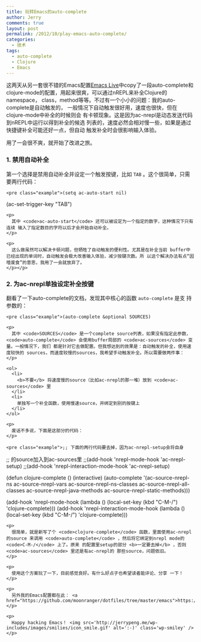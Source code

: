 ```yaml
---
title: 玩转Emacs的auto-complete
author: Jerry
comments: true
layout: post
permalink: /2012/10/play-emacs-auto-complete/
categories:
  - 技术
tags:
  - auto-complete
  - Clojure
  - Emacs
---
```

这两天从另一套很不错的Emacs配置[Emacs Live][1]中copy了一段auto-complete和 clojure-mode的配置，用起来很爽，可以通过nREPL来补全Clojure的namespace， class，method等等。不过有一个小小的问题：我的auto-complete是自动触发的， 一般情况下自动触发很好用，速度也很快，但在clojure-mode中补全的时候则会 有卡顿现象。这是因为ac-nrepl是动态发送代码到nREPL中运行以得到补全的候选 列表的，速度必然会相对慢一些，如果是通过快捷键补全可能还好一点，但自动 触发补全时会很影响输入体验。 

用了一会很不爽，就开始了改进之旅。 

<div id="outline-container-1" class="outline-3">
  <h3 id="sec-1">
    1. 禁用自动补全
  </h3>
  
  <div class="outline-text-3" id="text-1">
    <p>
      第一个选择是禁用自动补全并设定一个触发按键，比如 <code>TAB</code> 。这个很简单，只需 要两行代码：
    </p>
    
    <pre class="example">(setq ac-auto-start nil)
(ac-set-trigger-key "TAB")
</pre>
    
    <p>
      其中 <code>ac-auto-start</code> 还可以被设定为一个指定的数字，这种情况下只有连续 输入了指定数目的字符以后才会开始自动补全。
    </p>
    
    <p>
      这么做虽然可以解决卡顿问题，但牺牲了自动触发的便利性。尤其是在补全当前 buffer中已经出现的单词时，自动触发会极大改善输入体验，减少按键次数。所 以这个解决办法有点“因噎废食”的意思，我用了一会就放弃了。
    </p></p>
  </div>
</div>

<div id="outline-container-2" class="outline-3">
  <h3 id="sec-2">
    2. 为ac-nrepl单独设定补全按键
  </h3>
  
  <div class="outline-text-3" id="text-2">
    <p>
      翻看了一下auto-complete的文档，发现其中核心的函数 <code>auto-complete</code> 是支 持参数的：
    </p>
    
    <pre class="example">(auto-complete &optional SOURCES)
</pre>
    
    <p>
      其中 <code>SOURCES</code> 是一个complete source列表，如果没有指定此参数， <code>auto-complete</code> 会使用buffer局部的 <code>ac-sources</code> 变量。一般情况下，我们 都是针对它去做配置。但我想达到的效果是：自动触发的补全，使用速度较快的 sources，而速度较慢的sources，我希望手动触发补全。所以需要做两件事：
    </p>
    
    <ol>
      <li>
        <b>不要</b> 将速度慢的source（比如ac-nrepl的那一堆）放到 <code>ac-sources</code> 里
      </li>
      <li>
        单独写一个补全函数，使用慢速source，并绑定到别的按键上
      </li>
    </ol>
    
    <p>
      废话不多说，下面是这部分的代码：
    </p>
    
    <pre class="example">;; 下面的两行代码要去掉，因为ac-nrepl-setup会将自身
;; 的source加入到ac-sources里
;;(add-hook 'nrepl-mode-hook 'ac-nrepl-setup)
;;(add-hook 'nrepl-interaction-mode-hook 'ac-nrepl-setup)

(defun clojure-complete ()
  (interactive)
  (auto-complete '(ac-source-nrepl-ns
                   ac-source-nrepl-vars
                   ac-source-nrepl-ns-classes
                   ac-source-nrepl-all-classes
                   ac-source-nrepl-java-methods
                   ac-source-nrepl-static-methods)))

(add-hook 'nrepl-mode-hook
          (lambda ()
            (local-set-key (kbd "C-M-/") 'clojure-complete)))
(add-hook 'nrepl-interaction-mode-hook
          (lambda ()
            (local-set-key (kbd "C-M-/") 'clojure-complete)))
</pre>
    
    <p>
      很简单，就是新写了个 <code>clojure-complete</code> 函数，里面使用ac-nrepl的source 来调用 <code>auto-complete</code> ，然后将它绑定到nrepl mode的 <code>C-M-/</code> 上了。原来 的配置里setup的部分 <b>一定要去掉</b> ，否则 <code>ac-sources</code> 里还是有ac-nrepl的 那些source，问题依旧。
    </p>
    
    <p>
      使用这个方案玩了一下，目前感觉良好。有什么好点子也希望读者能评论、分享 一下！
    </p>
    
    <p>
      另外我的Emacs配置都在此： <a href="https://github.com/moonranger/dotfiles/tree/master/emacs">https://github.com/moonranger/dotfiles/tree/master/emacs</a>
    </p>
    
    <p>
      Happy hacking Emacs！ <img src='http://jerrypeng.me/wp-includes/images/smilies/icon_smile.gif' alt=':-)' class='wp-smiley' />
    </p>
  </div>
</div>

 [1]: https://github.com/overtone/emacs-live